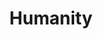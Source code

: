 ---
pid: llp291
title: Humanity
location_transcription: 
coordinates: 
zipcode: '21239'
gen_neighborhood: 
neighborhood: 
outside_phl: 'Baltimore MD '
age: '21'
age_range: 20-29
instagram: 
image_file_name: llp_291.jpg
proposal_transcription: To often today we walk by one another on the street without
  acknowledging each others //humanness.// We all have our lives and our own stories.
  How powerful would it be to simply recognize one another w/ a smile and a wave.
  We should have a monument that encapsulates that idea.
topic: Human Rights,Unity,Uplifting
topic_summary: 0, 0, 0
type: Conceptual
keywords_other: humanity, recognition
credit: Allison/ Kristen
image_labels: 
twitter: 
facebook: 
permalink: "/monuments/llp291/"
layout: item-page
---